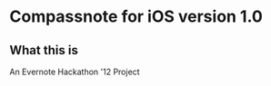 Compassnote for iOS version 1.0
================================

What this is
------------
An Evernote Hackathon '12 Project